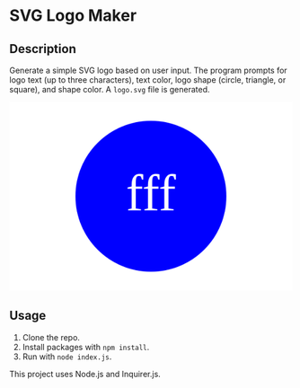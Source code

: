 # SVG Logo Maker

## Description

Generate a simple SVG logo based on user input. The program prompts for logo text (up to three characters), text color, logo shape (circle, triangle, or square), and shape color. A `logo.svg` file is generated.

![Logo Example](./Develop/logo.svg)

## Usage

1. Clone the repo.
2. Install packages with `npm install`.
3. Run with `node index.js`.

This project uses Node.js and Inquirer.js.
